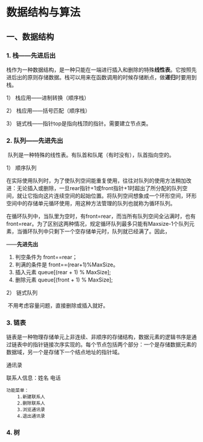 # 数据结构与算法

## 一、数据结构

### 1. 栈——先进后出

​	栈作为一种数据结构，是一种只能在一端进行插入和删除的特殊**线性表**。它按照先进后出的原则存储数据。栈可以用来在函数调用的时候存储断点，做**递归**时要用到栈。

1） 栈应用——进制转换（顺序栈）

2） 栈应用——括号匹配（顺序栈）

3） 链式栈——指针top是指向栈顶的指针。需要建立节点类。

### 2. 队列——先进先出

​	队列是一种特殊的线性表。有队首和队尾（有时没有），队首指向空的。

1） 顺序队列

​	在实际使用队列时，为了使队列空间能重复使用，往往对队列的使用方法稍加改进：无论插入或删除，一旦rear指针+1或front指针+1时超出了所分配的队列空间，就让它指向这片连续空间的起始位置。将队列空间想象成一个环形空间，环形空间中的存储单元循环使用，用这种方法管理的队列也就称为循环队列。

​	在循环队列中，当队里为空时，有front=rear，而当所有队列空间全沾满时，也有front=rear。为了区别这两种情况，规定循环队列最多只能有Maxsize-1个队列元素，当循环队列中只剩下一个空存储单元时，队列就已经满了。因此，

——**先进先出**

1. 判空条件为       	front==rear；
2. 判满的条件是       front==(rear+1)%MaxSize。
3. 插入元素               queue[(rear + 1) % MaxSize];
4. 删除元素               queue[(front + 1) % MaxSize];

2） 链式队列

​	不用考虑容量问题，直接删除或插入就好。

### 3. 链表

​	链表是一种物理存储单元上非连续、非顺序的存储结构，数据元素的逻辑书序是通过链表中的指针链接次序实现的。每个节点包括两个部分：一个是存储数据元素的数据域，另一个是存储下一个结点地址的指针域。

通讯录

联系人信息：姓名 电话

	功能菜单：
		1.新建联系人
		2.删除联系人
		3.浏览通讯录
		4.退出通讯录
### 4. 树